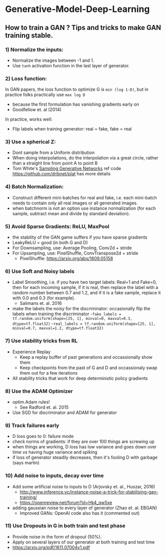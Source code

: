 # Generative-Model-Deep-Learning

## How to train a GAN ? Tips and tricks to make GAN training stable.

### 1) Normalize the inputs:

- Normalize the images between -1 and 1.
- Use `tanh` activation function in the last layer of generator.

### 2) Loss function:

In GAN papers, the loss function to optimize G is `min (log 1-D)`, but in practice folks practically use `max log D`

- because the first formulation has vanishing gradients early on
- Goodfellow et. al (2014)

In practice, works well:

- Flip labels when training generator: real = fake, fake = real

### 3) Use a spherical Z:

- Dont sample from a Uniform distribution
- When doing interpolations, do the interpolation via a great circle, rather than a straight line from point A to point B
- Tom White's [Sampling Generative Networks](https://arxiv.org/abs/1609.04468) ref code https://github.com/dribnet/plat has more details

### 4) Batch Normalization:

- Construct different mini-batches for real and fake, i.e. each mini-batch needs to contain only all real images or all generated images.
- when batchnorm is not an option use instance normalization (for each sample, subtract mean and divide by standard deviation).

### 5) Avoid Sparse Gradients: ReLU, MaxPool

- the stability of the GAN game suffers if you have sparse gradients
- LeakyReLU = good (in both G and D)
- For Downsampling, use: Average Pooling, Conv2d + stride
- For Upsampling, use: PixelShuffle, ConvTranspose2d + stride
  - PixelShuffle: https://arxiv.org/abs/1609.05158

### 6) Use Soft and Noisy labels

- Label Smoothing, i.e. if you have two target labels: Real=1 and Fake=0, then for each incoming sample, if it is real, then replace the label with a random number between 0.7 and 1.2, and if it is a fake sample, replace it with 0.0 and 0.3 (for example).
  - Salimans et. al. 2016
- make the labels the noisy for the discriminator: occasionally flip the labels when training the discriminator
-`fake_labels = tf.random.uniform(shape=[25, 1], minval=0, maxval=0.3, dtype=tf.float32)`
-`real_labels = tf.random.uniform(shape=[25, 1], minval=0.7, maxval=1.2, dtype=tf.float32)`

### 7) Use stability tricks from RL

- Experience Replay
  - Keep a replay buffer of past generations and occassionally show them
  - Keep checkpoints from the past of G and D and occassionaly swap them out for a few iterations
- All stability tricks that work for deep deterministic policy gradients

### 8) Use the ADAM Optimizer

- optim.Adam rules!
  - See Radford et. al. 2015
- Use SGD for discriminator and ADAM for generator

### 9) Track failures early

- D loss goes to 0: failure mode
- check norms of gradients: if they are over 100 things are screwing up
- when things are working, D loss has low variance and goes down over time vs having huge variance and spiking
- if loss of generator steadily decreases, then it's fooling D with garbage (says martin)

### 10) Add noise to inputs, decay over time

- Add some artificial noise to inputs to D (Arjovsky et. al., Huszar, 2016)
  - http://www.inference.vc/instance-noise-a-trick-for-stabilising-gan-training/
  - https://openreview.net/forum?id=Hk4_qw5xe
- adding gaussian noise to every layer of generator (Zhao et. al. EBGAN)
  - Improved GANs: OpenAI code also has it (commented out)

### 11) Use Dropouts in G in both train and test phase

- Provide noise in the form of dropout (50%).
- Apply on several layers of our generator at both training and test time
- https://arxiv.org/pdf/1611.07004v1.pdf
